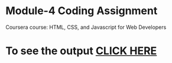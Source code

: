 

# Module-4 Coding Assignment

Coursera course: HTML, CSS, and Javascript for Web Developers

# To see the output [CLICK HERE](https://alekhyathurlapati.github.io/html-css-javascript-for-webdevelopers/module4-solution/index.html)

